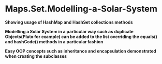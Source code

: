 # Maps.Set.Modelling-a-Solar-System

**Showing usage of HashMap and HashSet collections methods**

**Modelling a Solar System in a particular way such as duplicate Objects(Pluto for example) can be added to the list overriding the equals() and hashCode() methods in a particular fashion**

**Easy OOP concepts such as inheritance and encapsulation demonstrated when creating the subclasses**

